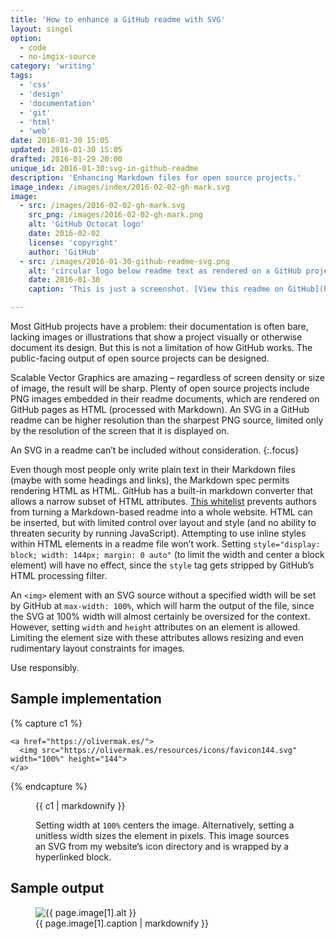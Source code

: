 ```yaml
---
title: 'How to enhance a GitHub readme with SVG'
layout: singel
option:
  - code
  - no-imgix-source
category: 'writing'
tags:
  - 'css'
  - 'design'
  - 'documentation'
  - 'git'
  - 'html'
  - 'web'
date: 2016-01-30 15:05
updated: 2016-01-30 15:05
drafted: 2016-01-29 20:00
unique_id: 2016-01-30:svg-in-github-readme
description: 'Enhancing Markdown files for open source projects.'
image_index: /images/index/2016-02-02-gh-mark.svg
image:
  - src: /images/2016-02-02-gh-mark.svg
    src_png: /images/2016-02-02-gh-mark.png
    alt: 'GitHub Octocat logo'
    date: 2016-02-02
    license: 'copyright'
    author: 'GitHub'
  - src: /images/2016-01-30-github-readme-svg.png
    alt: 'circular logo below readme text as rendered on a GitHub project page'
    date: 2016-01-30
    caption: 'This is just a screenshot. [View this readme on GitHub](https://github.com/opattison/olivermakes/blob/5c68d2ed4c97a236489548fd61f3254dd1235928/readme.md).'

---
```


Most GitHub projects have a problem: their documentation is often bare, lacking images or illustrations that show a project visually or otherwise document its design. But this is not a limitation of how GitHub works. The public-facing output of open source projects can be designed.

Scalable Vector Graphics are amazing – regardless of screen density or size of image, the result will be sharp. Plenty of open source projects include PNG images embedded in their readme documents, which are rendered on GitHub pages as HTML (processed with Markdown). An SVG in a GitHub readme can be higher resolution than the sharpest PNG source, limited only by the resolution of the screen that it is displayed on.

An SVG in a readme can’t be included without consideration.
{:.focus}

Even though most people only write plain text in their Markdown files (maybe with some headings and links), the Markdown spec permits rendering HTML as HTML. GitHub has a built-in markdown converter that allows a narrow subset of HTML attributes. [This whitelist](https://github.com/jch/html-pipeline/blob/1b5058918eeb0507ac225934cd3e9238f0b94139/lib/html/pipeline/sanitization_filter.rb#L59-L75) prevents authors from turning a Markdown-based readme into a whole website. HTML can be inserted, but with limited control over layout and style (and no ability to threaten security by running JavaScript). Attempting to use inline styles within HTML elements in a readme file won’t work. Setting `style="display: block; width: 144px; margin: 0 auto"` (to limit the width and center a block element) will have no effect, since the `style` tag gets stripped by GitHub’s HTML processing filter.

An `<img>` element with an SVG source without a specified width will be set by GitHub at `max-width: 100%`, which will harm the output of the file, since the SVG at 100% width will almost certainly be oversized for the context. However, setting `width` and `height` attributes on an element is allowed. Limiting the element size with these attributes allows resizing and even rudimentary layout constraints for images.

Use responsibly.

## Sample implementation

{% capture c1 %}
```
<a href="https://olivermak.es/">
  <img src="https://olivermak.es/resources/icons/favicon144.svg" width="100%" height="144">
</a>
```
{% endcapture %}

<figure class="code">
{{ c1 | markdownify }}
<figcaption>
<p>Setting width at <code>100%</code> centers the image. Alternatively, setting a unitless width sizes the element in pixels. This image sources an SVG from my website’s icon directory and is wrapped by a hyperlinked block.</p>
</figcaption>
</figure>

## Sample output

<figure class="image--wide screenshot">
  <img src="{{ page.image[1].src | imgix_url: w: 1800 }}" alt="{{ page.image[1].alt }}">
<figcaption>{{ page.image[1].caption | markdownify }}</figcaption>
</figure>
